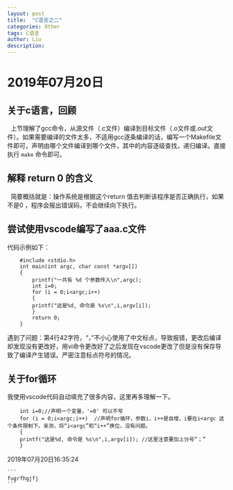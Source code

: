 ```yaml
---
layout: post
title:  "C语言之二"
categories: Other
tags: C语言
author: Liu
description: 
---
```

# 2019年07月20日

## 关于c语言，回顾

&nbsp;&nbsp;上节理解了gcc命令，从源文件（.c文件）编译到目标文件（.o文件或.out文件）。如果需要编译的文件太多，不适用gcc逐条编译的话，编写一个Makefile文件即可，声明由哪个文件编译到哪个文件，其中的内容逐级查找，递归编译。直接执行 `make` 命令即可。  
  
## 解释 return 0 的含义

&nbsp;&nbsp;简要概括就是：操作系统是根据这个return 值去判断该程序是否正确执行，如果不是0 ，程序会报出错误码，不会继续向下执行。

## 尝试使用vscode编写了aaa.c文件

代码示例如下：

        #include <stdio.h>
        int main(int argc, char const *argv[])
        {
            printf("一共有 %d 个参数传入\n",argc);
            int i=0;
            for (i = 0;i<argc;i++)
            {
            printf("这是%d, 命令是 %s\n",i,argv[i]);
            }
            return 0;
        }

遇到了问题：第4行42字符，“，”不小心使用了中文标点，导致报错，更改后编译却发现没有更改好，用vi命令更改好了之后发现在vscode更改了但是没有保存导致了编译产生错误。严密注意标点符号的情况。

## 关于for循环

我使用vscode代码自动填充了很多内容，这里再多理解一下。

        int i=0;//声明一个变量，'=0' 可以不写
        for (i = 0;i<argc;i++)  //声明for循环，参数i，i++是自增，i要在i<argc 这个条件限制下。亲测，将“i<argc”和“i++”换位，没有问题。
        {
        printf("这是%d, 命令是 %s\n",i,argv[i]); //这里注意要加上分号“；”
        }

2019年07月20日16:35:24

    ```
    fugrfhgjfj
    ```

